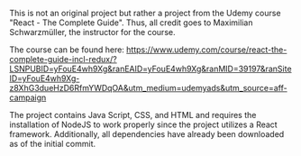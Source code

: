 This is not an original project but rather a project from the Udemy course "React - The Complete Guide". Thus, all credit goes to Maximilian Schwarzmüller, the instructor for the course. 

  The course can be found here: https://www.udemy.com/course/react-the-complete-guide-incl-redux/?LSNPUBID=yFouE4wh9Xg&ranEAID=yFouE4wh9Xg&ranMID=39197&ranSiteID=yFouE4wh9Xg-z8XhG3dueHzD6RfmYWDqOA&utm_medium=udemyads&utm_source=aff-campaign






  The project contains Java Script, CSS, and HTML and requires the installation of NodeJS to work properly since the project utilizes a React framework.
  Additionally, all dependencies have already been downloaded as of the initial commit.
